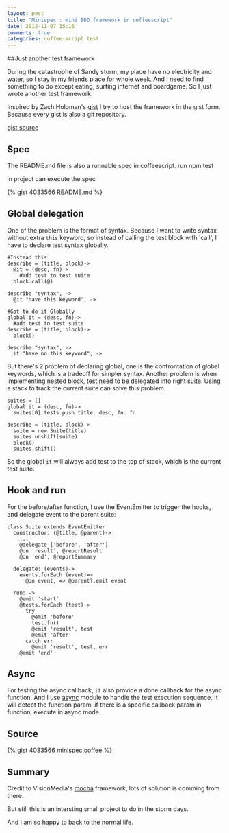 ```yaml
---
layout: post
title: "Minispec : mini BDD framework in coffeescript"
date: 2012-11-07 15:16
comments: true
categories: coffee-script test
---
```


##Just another test framework

During the catastrophe of Sandy storm, my place have no electricity and water, so I stay in my friends place for whole week.
And I need to find something to do except eating, surfing internet and boardgame.
So I just wrote another test framework.

Inspired by Zach Holoman's [gist](https://gist.github.com/1806986)
I try to host the framework in the gist form. Because every gist is also a git repository.

[gist source](https://gist.github.com/4033566)

<!-- more -->
## Spec

The README.md file is also a runnable spec in coffeescript.
run
    npm test

in project can execute the spec

{% gist 4033566 README.md %}

## Global delegation

One of the problem is the format of syntax.
Because I want to write syntax without extra `this` keyword, so instead of calling the test block with 'call',
I have to declare test syntax globally.

    #Instead this
    describe = (title, block)->
      @it = (desc, fn)->
        #add test to test suite
      block.call(@)

    describe "syntax", ->
      @it "have this keyword", ->

    #Got to do it Globally
    global.it = (desc, fn)->
      #add test to test suite
    describe = (title, block)->
      block()

    describe "syntax", ->
      it "have no this keyword", ->

But there's 2 problem of declaring global, one is the confrontation of global keywords, which is a tradeoff for simpler syntax.
Another problem is when implementing nested block, test need to be delegated into right suite.
Using a stack to track the current suite can solve this problem.

    suites = []
    global.it = (desc, fn)-> 
      suites[0].tests.push title: desc, fn: fn

    describe = (title, block)->
      suite = new Suite(title)
      suites.unshift(suite)
      block()
      suites.shift()

So the global `it` will always add test to the top of stack, which is the current test suite.

## Hook and run

For the before/after function, I use the EventEmitter to trigger the hooks, and delegate event to the parent suite:

    class Suite extends EventEmitter
      constructor: (@title, @parent)->
        ...
        @delegate ['before', 'after']
        @on 'result', @reportResult
        @on 'end', @reportSummary

      delegate: (events)->
        events.forEach (event)=>
          @on event, => @parent?.emit event

      run: ->
        @emit 'start'
        @tests.forEach (test)->
          try
            @emit 'before'
            test.fn()
            @emit 'result', test
            @emit 'after'
          catch err
            @emit 'result', test, err
        @emit 'end'

## Async

For testing the async callback, `it` also provide a done callback for the async function.
And I use [async](https://github.com/caolan/async) module to handle the test execution sequence.
It will detect the function param, if there is a specific callback param in function, execute in async mode.

## Source

{% gist 4033566 minispec.coffee %}

## Summary

Credit to VisionMedia's [mocha](https://github.com/visionmedia/mocha) framework, lots of solution is comming from there.

But still this is an intersting small project to do in the storm days.

And I am so happy to back to the normal life.
